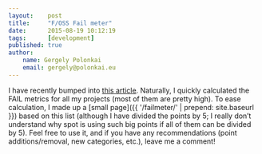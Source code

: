 ```yaml
---
layout:    post
title:     "F/OSS Fail meter"
date:      2015-08-19 10:12:19
tags:      [development]
published: true
author:
    name: Gergely Polonkai
    email: gergely@polonkai.eu
---
```


I have recently bumped into [this
article](http://spot.livejournal.com/308370.html). Naturally, I quickly
calculated the FAIL metrics for all my projects (most of them are pretty high).
To ease calculation, I made up a
[small page]({{ '/failmeter/' | prepend: site.baseurl }}) based on this list
(although I have divided the points by 5; I really don’t understand why spot is
using such big points if all of them can be divided by 5). Feel free to use it,
and if you have any recommendations (point additions/removal, new categories,
etc.), leave me a comment!
